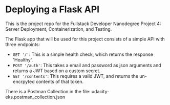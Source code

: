 # Deploying a Flask API

This is the project repo for the Fullstack Developer Nanodegree Project 4: Server Deployment, Containerization, and Testing.

The Flask app that will be used for this project consists of a simple API with three endpoints:

- `GET '/'`: This is a simple health check, which returns the response 'Healthy'. 
- `POST '/auth'`: This takes a email and password as json arguments and returns a JWT based on a custom secret.
- `GET '/contents'`: This requires a valid JWT, and returns the un-encrpyted contents of that token. 

There is a Postman Collection in the file: udacity-eks.postman_collection.json 
